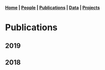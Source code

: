 **[Home](index.html) | [People](people.html) | [Publications](publications.html) | [Data](data.html) | [Projects](projects.html)**

# Publications

## 2019

## 2018

